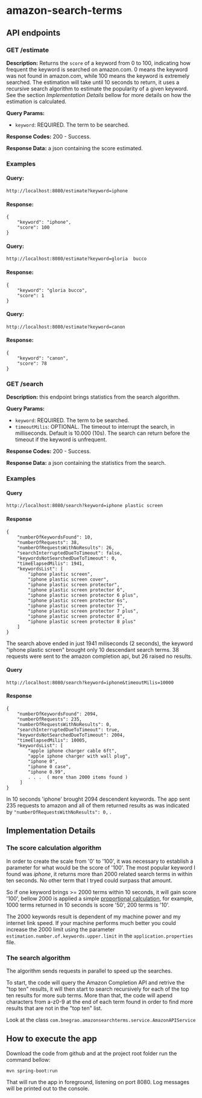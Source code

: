 # amazon-search-terms

## API endpoints

### GET /estimate
**Description:** Returns the `score` of a keyword from 0 to 100, indicating how frequent the keyword is searched on amazon.com. 0 means the keyword was not found in amazon.com, while 100 means the keyword is extremely searched. The estimation will take until 10 seconds to return, it uses a recursive search algorithm to estimate the popularity of a given keyword. See the section *Implementation Details* bellow for more details on how the estimation is calculated.

**Query Params:**   
* `keyword`: REQUIRED. The term to be searched. 

**Response Codes:** 200 - Success.    

**Response Data:** a json containing the score estimated.  

### Examples

#### Query:

`http://localhost:8080/estimate?keyword=iphone`

#### Response:
```
{
    "keyword": "iphone",
    "score": 100
}
```
#### Query:

`http://localhost:8080/estimate?keyword=gloria  bucco`

#### Response:
```
{
    "keyword": "gloria bucco",
    "score": 1
}
```

#### Query:

`http://localhost:8080/estimate?keyword=canon`

#### Response:
```
{
    "keyword": "canon",
    "score": 78
}
```

### GET /search
**Description:** this endpoint brings statistics from the search algorithm. 

**Query Params:**   
* `keyword`: REQUIRED. The term to be searched.  
* `timeoutMilis`: OPTIONAL. The timeout to interrupt the search, in milliseconds. Default is 10.000 (10s). The search can return before the timeout if the keyword is unfrequent.  

**Response Codes:** 200 - Success.    

**Response Data:** a json containing the statistics from the search.

### Examples

#### Query

`http://localhost:8080/search?keyword=iphone plastic screen`

#### Response

```
{
    "numberOfKeywordsFound": 10,
    "numberOfRequests": 38,
    "numberOfRequestsWithNoResults": 26,
    "searchInterruptedDueToTimeout": false,
    "keywordsNotSearchedDueToTimeout": 0,
    "timeElapsedMilis": 1941,
    "keywordsList": [
        "iphone plastic screen",
        "iphone plastic screen cover",
        "iphone plastic screen protector",
        "iphone plastic screen protector 6",
        "iphone plastic screen protector 6 plus",
        "iphone plastic screen protector 6s",
        "iphone plastic screen protector 7",
        "iphone plastic screen protector 7 plus",
        "iphone plastic screen protector 8",
        "iphone plastic screen protector 8 plus"
    ]
}
```

The search above ended in just 1941 miliseconds (2 seconds), the keyword "iphone plastic screen" brought only 10 descendant search terms. 38 requests were sent to the amazon completion api, but 26 raised no results.

#### Query

`http://localhost:8080/search?keyword=iphone&timeoutMilis=10000`

#### Response

```
{
    "numberOfKeywordsFound": 2094,
    "numberOfRequests": 235,
    "numberOfRequestsWithNoResults": 0,
    "searchInterruptedDueToTimeout": true,
    "keywordsNotSearchedDueToTimeout": 2004,
    "timeElapsedMilis": 10005,
    "keywordsList": [
        "apple iphone charger cable 6ft",
        "apple iphone charger with wall plug",
        "iphone 0",
        "iphone 0 case",
        "iphone 0.99",
        . . .  ( more than 2000 items found )
     ]
}
```` 

In 10 seconds 'iphone' brought 2094 descendent keywords. The app sent 235 requests to amazon and all of them returned results as was indicated by `"numberOfRequestsWithNoResults": 0,` .

## Implementation Details

### The score calculation algorithm

In order to create the scale from '0' to '100', it was necessary to establish a parameter for what would be the score of '100'. The most popular keyword I found was *iphone*, it returns more than 2000 related search terms in within ten seconds. No other term that I tryed could surpass that amount.

So if one keyword brings >= 2000 terms within 10 seconds, it will gain score '100', bellow 2000 is applied a simple [proportional calculation](http://www.math.com/school/subject1/lessons/S1U2L2DP.html), for example, 1000 terms returned in 10 seconds is score '50', 200 terms is '10'.

The 2000 keywords result is dependent of my machine power and my internet link speed. If your machine performs much better you could increase the 2000 limit using the parameter `estimation.number.of.keywords.upper.limit` in the `application.properties` file.


### The search algorithm

The algorithm sends requests in parallel to speed up the searches. 

To start, the code will query the Amazon Completion API and retrive the "top ten" results, it will then start to search recursively for each of the top ten results for more sub terms. More than that, the code will apend characters from a-z0-9 at the end of each term found in order to find more results that are not in the "top ten" list. 

Look at the class `com.bnegrao.amazonsearchterms.service.AmazonAPIService`


## How to execute the app
Download the code from github and at the project root folder run the command bellow:

    mvn spring-boot:run

That will run the app in foreground, listening on port 8080. Log messages will be printed out to the console.
